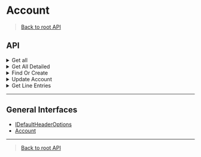 # Account

> [Back to root API](../../../../README.md#📜-api)

## API
<details>
  <summary>Get all</summary>

> ⚠️ Require Firm Authentication !  
> ⚠️ Require accountingFolderId !

```ts
  type geAll = (options: IGetAllOptions) => Promise<Windev.Account.SimplifiedAccount[]>
```

### Exemple Get All

```ts
import * as MyUnisoft from "@myunisoft/partners-sdk";
import { Windev } from "@myunisoft/tsd";

const options: IGetAllOptions = {
  accessToken,
  accountingFolderId: 1
}

const data: Windev.Account.SimplifiedAccount[] = await MyUnisfot.accounting.account.geAll(options);
```

### Interfaces

#### IGetAllOptions
- [IDefaultHeaderOptions](../../../interfaces/common.md)

```ts
interface IGetAllOptions extends IDefaultHeaderOptions {
  /**
   * @description
   * OPTIONAL.
   *
   * Retrieves:
   * - accounts where the account label includes accountNumber.
   * - accounts where the account number starts with accountNumber.
   */
  accountNumber?: string;

  /**
   * OPTIONAL. Default value: 5.
  */
 limit?: number;
}
```

#### SimplifiedAccount
 - [Account](../../../interfaces/account.md)
```ts
interface SimplifiedAccount extends Account {
  array_counterpart_account?: CounterpartAccountLine[] | null;
}
```

#### CounterpartAccountLine
```ts
interface CounterpartAccountLine extends Except<Account, "counterpart_account"> {
  num_ordre: string;
  vat_param: VatParam | null;
}

interface Account {
  /** Internal (postgres incremented) account id */
  account_id: number;

  /** Account number (or class). Example: 411FOOBAR */
  account_number: string;

  /** Account name */
  label: string;
  counterpart_account?: AccountNoCp | null;
}

type AccountNoCp = Except<Account, "counterpart_account">;
```

</details>

<details>
  <summary>Get All Detailed</summary>

> ⚠️ Require Firm Authentication !  
> ⚠️ Require accountingFolderId !

```ts
  type getAllDetailed = (options: IGetAllDetailedOptions) => Promise<Windev.Society.DetailedAccounts>
```

### Exemple Get All Detailed

```ts
import * as MyUnisoft from "@myunisoft/partners-sdk";
import { Windev } from "@myunisoft/tsd";

const options: IGetAllDetailedOptions = {
  accessToken,
  accountingFolderId: 1
}

const data: Windev.Society.DetailedAccounts = await MyUnisfot.accounting.account.getAllDetailed(options);
```

### Interfaces

#### IGetAllDetailedOptions
- [IDefaultHeaderOptions](../../../interfaces/common.md)

```ts
export interface IGetAllDetailedOptions extends IDefaultHeaderOptions {
  /**
   * @description OPTIONAL. Retrieves accounts where the account number starts with begin_by.
   */
  accountNumber?: string;

  sort?: {
    column: "";
    direction: "asc" | "desc";
  };
}
```

#### Detailed Accounts
- [Account](../../../interfaces/account.md)
```ts
interface DetailedAccounts {
  account_array: DetailedAccount[] | null;
}

type DetailedAccount = SimplifiedAccount & DeepNullable<AccountDetails>;

interface AccountDetails {
  solde: number;
  sens: string;
  comment: string;
  intraco: boolean;
  btp_autoliquidation: boolean;
  presta: boolean;
  exoneration: boolean;
  das_2: boolean;
  blocked: boolean;
  vat_param: VatParam;
  array_counterpart_account: CounterpartAccountLine[];
  complementary_informations: ComplementaryInformations;
  society_id: number;
  closed: boolean;
}

interface CounterpartAccountLine extends Except<Account, "counterpart_account"> {
  num_ordre: string;
  vat_param: VatParam | null;
}

interface ComplementaryInformations {
  id_info_compte_tiers: number;
  person_in_charge: string;
  address_number: string;
  indice_repetition: string;
  address: string;
  address_complement: string;
  postal_code: string;
  city: string;
  siren: string;
  name: string;
  contact_lastname: string;
  contact_firstname: string;
  function: string;
  tel: string;
  email: string;
  comment: string;
  profession: string;
  firstname: string;
  lastname: string;
  type_info_compte_tiers: number;
  iban_list: Iban[];
  way_type: WayType;
  amount_type_paid: AmountTypePaid;
  ape: Ape;
  id_payment_deadline: number;
  payment_deadline: PaymentDeadline;
  payment_type_id: number;
  payment_type: PaymentType;
}
```

</details>

<details>
  <summary>Find Or Create</summary>

> ⚠️ Require Firm Authentication !  
> ⚠️ Require accountingFolderId !

```ts
  type findOrCreate = (options: IGetAllDetailedOptions) => Promise<Windev.Account.Account>
```

### Exemple Find or Create

```ts
import * as MyUnisoft from "@myunisoft/partners-sdk";
import { Windev } from "@myunisoft/tsd";

const options: IFindOrCreateOptions = {
  accessToken,
  accountingFolderId: 1,
  accountNumber: "01",
  label: "ACHAT"
}
const data: Windev.Account.Account = await MyUnisfot.accounting.account.findOrCreate(options);
```

### Interfaces
- [Account](../../../interfaces/account.md)

#### IFindOrCreateOptions
- [IDefaultHeaderOptions](../../../interfaces/common.md)

```ts
export interface IFindOrCreateOptions extends IDefaultHeaderOptions {
  accountNumber: string;
  label: string;
}
```

</details>

<details>
  <summary>Update Account</summary>

> ⚠️ Require Firm Authentication !  

```ts
  type updateAccount = (options: IUpdateAccountOptions) => Promise<Windev.Account.Account | { status: string; message: string; }>
```

### Exemple Update Account

```ts
import * as MyUnisoft from "@myunisoft/partners-sdk";
import { Windev } from "@myunisoft/tsd";

const options: IUpdateAccountOptions = {
  accessToken,
  accountNumber: "101200",
  searchDate: { start_date: "20210101", end_date: "20211231" }
}
const data: Windev.Account.Account = await MyUnisfot.accounting.account.updateAccount(options);
```

### Interfaces
- [Account](../../../interfaces/account.md)

#### IUpdateAccountOptions
- [IDefaultHeaderOptions](../../../interfaces/common.md)

```ts
export interface IUpdateAccountOptions extends IDefaultHeaderOptions {
  body: Windev.Account.UpdateAccount;
}
```
</details>

<details>
  <summary>Get Line Entries</summary>

> ⚠️ Require Firm Authentication !  
> ⚠️ Require accountingFolderId !

```ts
  type getLineEntries = (options: RequireExactlyOne<ILineEntriesOptions, "accountId" | "accountNumber">) => Promise<Windev.Account.AccountEntries>
```

### Exemple Get Line Entries
```ts
import * as MyUnisoft from "@myunisoft/partners-sdk";
import { Windev } from "@myunisoft/tsd";

const options: ILineEntriesOptions = {
  accessToken,
  accountingFolderId: 1,
  accountNumber: "101200",
  searchDate: { start_date: "20210101", end_date: "20211231" }
}
const data: Windev.Account.Account = await MyUnisfot.accounting.account.getLineEntries(options);
```

### Interfaces

#### ILineEntriesOptions

```ts
export interface ILineEntriesOptions extends IDefaultHeaderOptions {
  /**
 * Type de filtrage sur le lettrage.
 */
  lettering?: "false" | "true" | "date";

  /**
  * Identifiant du compte pour lequel on veut récupérer les écritures.
  * Soit ILineEntriesOptions.account_id, soit ILineEntriesOptions.account_no. */
  accountId?: number;

  /**
  * Permet de filtrer sur les comptes qui commencent par XXX.
  * Soit ILineEntriesOptions.account_id, soit ILineEntriesOptions.account_no.
  */
  accountNumber?: string;

  /**
  * Période pour laquel on va retourner les lignes d'écritures.
  * Format des dates: YYYYMMDD
  */
  searchDate?: {
    start_date: string;
    end_date: string;
  }

  /**
  * Permet de selectionner le type d'écriture à remonter.
  */
  entryTypes?: "SITU" | "NORM";
}
```
</details>

---

## General Interfaces
- [IDefaultHeaderOptions](../../../interfaces/common.md)
- [Account](../../../interfaces/account.md)


---

> [Back to root API](../../../../README.md#📜-api)
